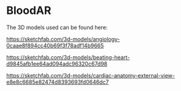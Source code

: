 # BloodAR

The 3D models used can be found here:

  https://sketchfab.com/3d-models/angiology-0caae8f894cc40b69f3f78adf14b9665
  
  https://sketchfab.com/3d-models/beating-heart-d9845afb1ee64ad094adc96320c67d98
  
  https://sketchfab.com/3d-models/cardiac-anatomy-external-view-e8e8c6685e82474d8393693fd0646dc7
